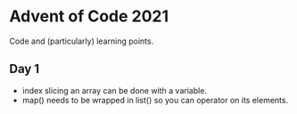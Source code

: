 # Advent of Code 2021

Code and (particularly) learning points.

## Day 1

* index slicing an array can be done with a variable.
* map() needs to be wrapped in list() so you can operator on its elements.
